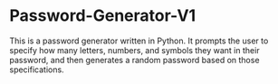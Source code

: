 # Password-Generator-V1
This is a password generator written in Python. It prompts the user to specify how many letters, numbers, and symbols they want in their password, and then generates a random password based on those specifications.
